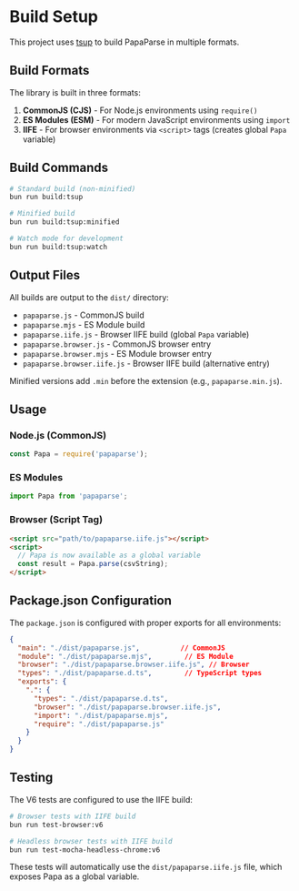 # Build Setup

This project uses [tsup](https://tsup.egoist.dev/) to build PapaParse in multiple formats.

## Build Formats

The library is built in three formats:

1. **CommonJS (CJS)** - For Node.js environments using `require()`
2. **ES Modules (ESM)** - For modern JavaScript environments using `import`
3. **IIFE** - For browser environments via `<script>` tags (creates global `Papa` variable)

## Build Commands

```bash
# Standard build (non-minified)
bun run build:tsup

# Minified build
bun run build:tsup:minified

# Watch mode for development
bun run build:tsup:watch
```

## Output Files

All builds are output to the `dist/` directory:

- `papaparse.js` - CommonJS build
- `papaparse.mjs` - ES Module build
- `papaparse.iife.js` - Browser IIFE build (global `Papa` variable)
- `papaparse.browser.js` - CommonJS browser entry
- `papaparse.browser.mjs` - ES Module browser entry
- `papaparse.browser.iife.js` - Browser IIFE build (alternative entry)

Minified versions add `.min` before the extension (e.g., `papaparse.min.js`).

## Usage

### Node.js (CommonJS)
```javascript
const Papa = require('papaparse');
```

### ES Modules
```javascript
import Papa from 'papaparse';
```

### Browser (Script Tag)
```html
<script src="path/to/papaparse.iife.js"></script>
<script>
  // Papa is now available as a global variable
  const result = Papa.parse(csvString);
</script>
```

## Package.json Configuration

The `package.json` is configured with proper exports for all environments:

```json
{
  "main": "./dist/papaparse.js",          // CommonJS
  "module": "./dist/papaparse.mjs",        // ES Module
  "browser": "./dist/papaparse.browser.iife.js", // Browser
  "types": "./dist/papaparse.d.ts",        // TypeScript types
  "exports": {
    ".": {
      "types": "./dist/papaparse.d.ts",
      "browser": "./dist/papaparse.browser.iife.js",
      "import": "./dist/papaparse.mjs",
      "require": "./dist/papaparse.js"
    }
  }
}
```

## Testing

The V6 tests are configured to use the IIFE build:

```bash
# Browser tests with IIFE build
bun run test-browser:v6

# Headless browser tests with IIFE build
bun run test-mocha-headless-chrome:v6
```

These tests will automatically use the `dist/papaparse.iife.js` file, which exposes Papa as a global variable.

